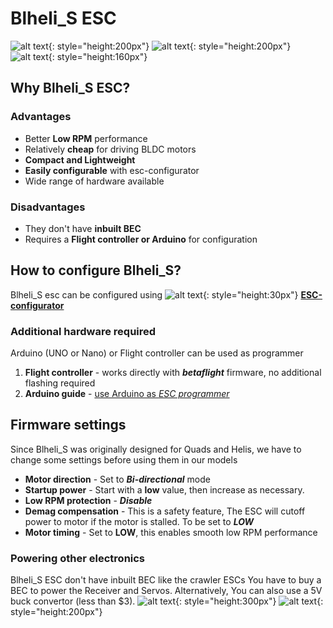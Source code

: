 # Blheli_S ESC
![alt text](images/blheli-littlebee.webp){: style="height:200px"}
![alt text](images/blheli-readytosky.webp){: style="height:200px"}
![alt text](images/blheli-dys.webp){: style="height:160px"} 

## Why Blheli_S ESC?

### Advantages
* Better **Low RPM** performance
* Relatively **cheap** for driving BLDC motors
* **Compact and Lightweight**
* **Easily configurable** with esc-configurator
* Wide range of hardware available

### Disadvantages
* They don't have **inbuilt BEC**
* Requires a **Flight controller or Arduino** for configuration

## How to configure Blheli_S?
Blheli_S esc can be configured using 
![alt text](icons/esc-configurator.webp){: style="height:30px"} 
**[ESC-configurator](https://esc-configurator.com)**

### Additional hardware required
Arduino (UNO or Nano) or Flight controller can be used as programmer

1. **Flight controller** - works directly with ***betaflight*** firmware, no additional flashing required
2. **Arduino guide** - [use Arduino as *ESC programmer*](https://youtu.be/i6lhMcQLRSU)

## Firmware settings
Since Blheli_S was originally designed for Quads and Helis, we have to change some settings before using them in our models

* **Motor direction** - Set to ***Bi-directional*** mode
* **Startup power** - Start with a **low** value, then increase as necessary.
* **Low RPM protection** - ***Disable***
* **Demag compensation** - This is a safety feature, The ESC will cutoff power to motor if the motor is stalled. To be set to ***LOW***
* **Motor timing** - Set to **LOW**, this enables smooth low RPM performance

### Powering other electronics

Blheli_S ESC don't have inbuilt BEC like the crawler ESCs
You have to buy a BEC to power the Receiver and Servos.
Alternatively, You can also use a 5V buck convertor (less than $3).
![alt text](images/ubec.webp){: style="height:300px"} 
![alt text](images/mp1584.webp){: style="height:200px"} 

